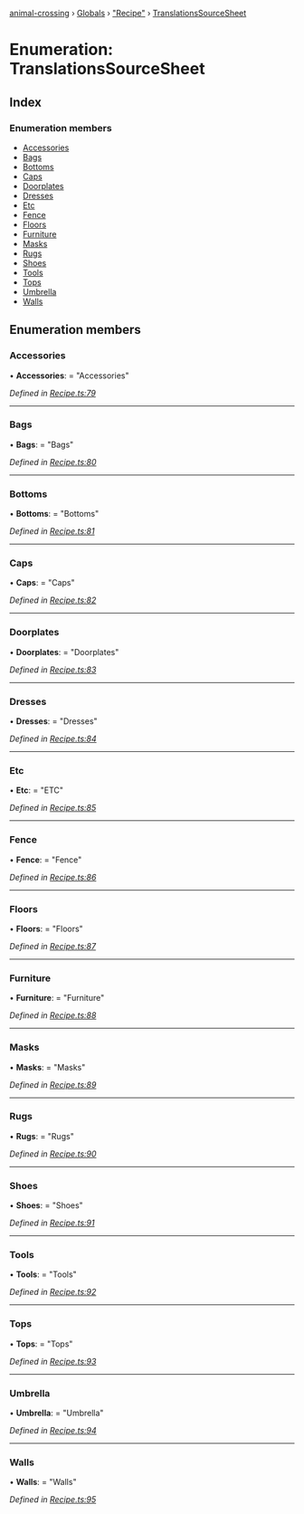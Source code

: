 [animal-crossing](../README.md) › [Globals](../globals.md) › ["Recipe"](../modules/_recipe_.md) › [TranslationsSourceSheet](_recipe_.translationssourcesheet.md)

# Enumeration: TranslationsSourceSheet

## Index

### Enumeration members

* [Accessories](_recipe_.translationssourcesheet.md#accessories)
* [Bags](_recipe_.translationssourcesheet.md#bags)
* [Bottoms](_recipe_.translationssourcesheet.md#bottoms)
* [Caps](_recipe_.translationssourcesheet.md#caps)
* [Doorplates](_recipe_.translationssourcesheet.md#doorplates)
* [Dresses](_recipe_.translationssourcesheet.md#dresses)
* [Etc](_recipe_.translationssourcesheet.md#etc)
* [Fence](_recipe_.translationssourcesheet.md#fence)
* [Floors](_recipe_.translationssourcesheet.md#floors)
* [Furniture](_recipe_.translationssourcesheet.md#furniture)
* [Masks](_recipe_.translationssourcesheet.md#masks)
* [Rugs](_recipe_.translationssourcesheet.md#rugs)
* [Shoes](_recipe_.translationssourcesheet.md#shoes)
* [Tools](_recipe_.translationssourcesheet.md#tools)
* [Tops](_recipe_.translationssourcesheet.md#tops)
* [Umbrella](_recipe_.translationssourcesheet.md#umbrella)
* [Walls](_recipe_.translationssourcesheet.md#walls)

## Enumeration members

###  Accessories

• **Accessories**: = "Accessories"

*Defined in [Recipe.ts:79](https://github.com/Norviah/animal-crossing/blob/87636f7/module/types/Recipe.ts#L79)*

___

###  Bags

• **Bags**: = "Bags"

*Defined in [Recipe.ts:80](https://github.com/Norviah/animal-crossing/blob/87636f7/module/types/Recipe.ts#L80)*

___

###  Bottoms

• **Bottoms**: = "Bottoms"

*Defined in [Recipe.ts:81](https://github.com/Norviah/animal-crossing/blob/87636f7/module/types/Recipe.ts#L81)*

___

###  Caps

• **Caps**: = "Caps"

*Defined in [Recipe.ts:82](https://github.com/Norviah/animal-crossing/blob/87636f7/module/types/Recipe.ts#L82)*

___

###  Doorplates

• **Doorplates**: = "Doorplates"

*Defined in [Recipe.ts:83](https://github.com/Norviah/animal-crossing/blob/87636f7/module/types/Recipe.ts#L83)*

___

###  Dresses

• **Dresses**: = "Dresses"

*Defined in [Recipe.ts:84](https://github.com/Norviah/animal-crossing/blob/87636f7/module/types/Recipe.ts#L84)*

___

###  Etc

• **Etc**: = "ETC"

*Defined in [Recipe.ts:85](https://github.com/Norviah/animal-crossing/blob/87636f7/module/types/Recipe.ts#L85)*

___

###  Fence

• **Fence**: = "Fence"

*Defined in [Recipe.ts:86](https://github.com/Norviah/animal-crossing/blob/87636f7/module/types/Recipe.ts#L86)*

___

###  Floors

• **Floors**: = "Floors"

*Defined in [Recipe.ts:87](https://github.com/Norviah/animal-crossing/blob/87636f7/module/types/Recipe.ts#L87)*

___

###  Furniture

• **Furniture**: = "Furniture"

*Defined in [Recipe.ts:88](https://github.com/Norviah/animal-crossing/blob/87636f7/module/types/Recipe.ts#L88)*

___

###  Masks

• **Masks**: = "Masks"

*Defined in [Recipe.ts:89](https://github.com/Norviah/animal-crossing/blob/87636f7/module/types/Recipe.ts#L89)*

___

###  Rugs

• **Rugs**: = "Rugs"

*Defined in [Recipe.ts:90](https://github.com/Norviah/animal-crossing/blob/87636f7/module/types/Recipe.ts#L90)*

___

###  Shoes

• **Shoes**: = "Shoes"

*Defined in [Recipe.ts:91](https://github.com/Norviah/animal-crossing/blob/87636f7/module/types/Recipe.ts#L91)*

___

###  Tools

• **Tools**: = "Tools"

*Defined in [Recipe.ts:92](https://github.com/Norviah/animal-crossing/blob/87636f7/module/types/Recipe.ts#L92)*

___

###  Tops

• **Tops**: = "Tops"

*Defined in [Recipe.ts:93](https://github.com/Norviah/animal-crossing/blob/87636f7/module/types/Recipe.ts#L93)*

___

###  Umbrella

• **Umbrella**: = "Umbrella"

*Defined in [Recipe.ts:94](https://github.com/Norviah/animal-crossing/blob/87636f7/module/types/Recipe.ts#L94)*

___

###  Walls

• **Walls**: = "Walls"

*Defined in [Recipe.ts:95](https://github.com/Norviah/animal-crossing/blob/87636f7/module/types/Recipe.ts#L95)*
